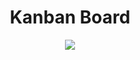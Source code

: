<h1 align="center">Kanban Board</h1>
<p align="center">
	
  <img src= "Kanban-board-video.gif">
</p>
